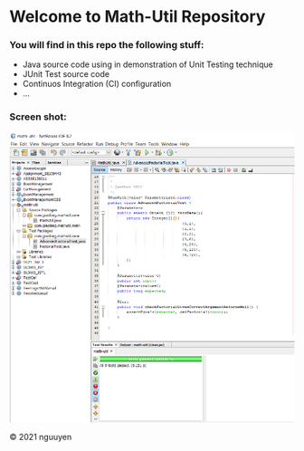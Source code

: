 # Welcome to Math-Util Repository

### You will find in this repo the following stuff:
* Java source code using in demonstration of Unit Testing 
technique
* JUnit Test source code
* Continuos Integration (CI) configuration
* ... 

### Screen shot:
![JUnit-TDD](https://github.com/Khoinguyen107/math-util-1504/blob/main/images/math-util-intro.PNG)


© 2021 nguuyen